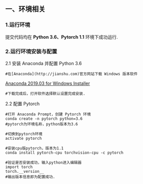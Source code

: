 
## 一、环境相关

### 1.运行环境
  提交代码均在 **Python 3.6、Pytorch 1.1** 环境下成功运行.

### 2.运行环境安装与配置
  2.1 安装 Anaconda 并配置 Python 3.6
  
  `#在[Anaconda](http://jianshu.com)官方网站下载 Windows 版本软件`
  
  [Anaconda 2019.03 for Windows Installer](https://repo.anaconda.com/archive/Anaconda3-2019.03-Windows-x86_64.exe)
  
  `#下载完成后，打开软件选择默认设置完成安装.`
  
  
  2.2 配置 Pytorch 
  ```
  #打开 Anaconda Prompt，创建 Pytorch 环境
  conda create -n pytorch python=3.6
  #pytorch为环境名称，python版本为3.6
  
  #切换到pytorch环境
  activate pytorch
  
  #安装cpu版pytorch，版本为1.1
  conda install pytorch-cpu torchvision-cpu -c pytorch
  
  #验证是否安装成功，输入python进入编辑器
  import torch
  torch.__version__
  #输出版本信息即为配置成功.
  
  
